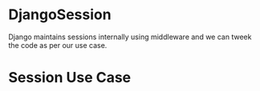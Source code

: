 # DjangoSession
  Django maintains sessions internally using middleware and we can tweek the code as per our use case.
# Session Use Case
